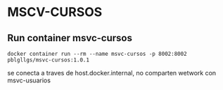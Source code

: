 # MSCV-CURSOS

## Run container msvc-cursos

```$bash
docker container run --rm --name msvc-cursos -p 8002:8002 pblgllgs/msvc-cursos:1.0.1
```

se conecta a traves de host.docker.internal, no comparten wetwork con msvc-usuarios